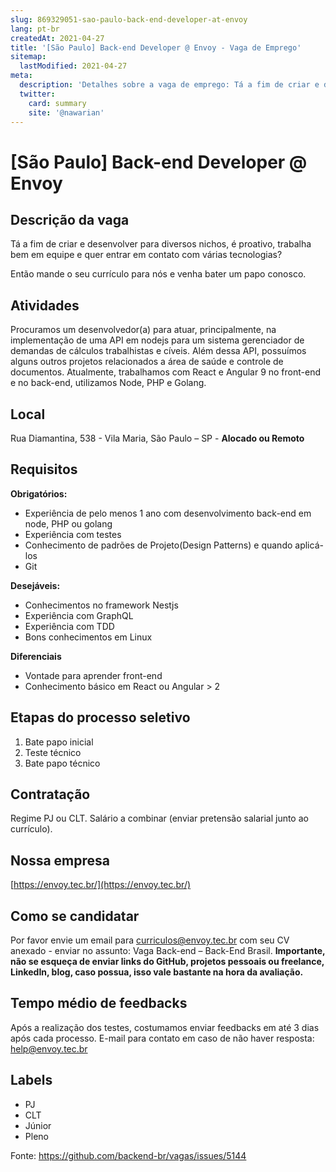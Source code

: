 ```yaml
---
slug: 869329051-sao-paulo-back-end-developer-at-envoy
lang: pt-br
createdAt: 2021-04-27
title: '[São Paulo] Back-end Developer @ Envoy - Vaga de Emprego'
sitemap:
  lastModified: 2021-04-27
meta:
  description: 'Detalhes sobre a vaga de emprego: Tá a fim de criar e desenvolver para diversos nichos, é proativo, trabalha bem em equipe e quer entrar em contato com várias tecnologias? Então mande o seu currículo para nós e venha bater um papo conosco.'
  twitter:
    card: summary
    site: '@nawarian'
---
```


# [São Paulo] Back-end Developer @ Envoy

## Descrição da vaga

Tá a fim de criar e desenvolver para diversos nichos, é proativo, trabalha bem em equipe e quer entrar em contato com várias tecnologias?

Então mande o seu currículo para nós e venha bater um papo conosco.

## Atividades

Procuramos um desenvolvedor(a) para atuar, principalmente, na implementação de uma API em nodejs para um sistema gerenciador de demandas de cálculos trabalhistas e cíveis. Além dessa API, possuímos alguns outros projetos relacionados a área de saúde e controle de documentos. Atualmente, trabalhamos com React e Angular 9 no front-end e no back-end, utilizamos Node, PHP e Golang.

## Local

Rua Diamantina, 538 - Vila Maria, São Paulo – SP - **Alocado ou Remoto**

## Requisitos

**Obrigatórios:**

- Experiência de pelo menos 1 ano com desenvolvimento back-end em node, PHP ou golang
- Experiência com testes
- Conhecimento de padrões de Projeto(Design Patterns) e quando aplicá-los
- Git

**Desejáveis:**

- Conhecimentos no framework Nestjs
- Experiência com GraphQL
- Experiência com TDD
- Bons conhecimentos em Linux

**Diferenciais**

- Vontade para aprender front-end
- Conhecimento básico em React ou Angular > 2

## Etapas do processo seletivo

1. Bate papo inicial
1. Teste técnico
1. Bate papo técnico

## Contratação

Regime PJ ou CLT.
Salário a combinar (enviar pretensão salarial junto ao currículo).

## Nossa empresa

[https://envoy.tec.br/](https://envoy.tec.br/)

## Como se candidatar

Por favor envie um email para curriculos@envoy.tec.br com seu CV anexado - enviar no assunto: Vaga Back-end – Back-End Brasil.
**Importante, não se esqueça de enviar links do GitHub, projetos pessoais ou freelance, LinkedIn, blog, caso possua, isso vale bastante na hora da avaliação.**

## Tempo médio de feedbacks

Após a realização dos testes, costumamos enviar feedbacks em até 3 dias após cada processo.
E-mail para contato em caso de não haver resposta: help@envoy.tec.br

## Labels
- PJ
- CLT
- Júnior
- Pleno

Fonte: https://github.com/backend-br/vagas/issues/5144